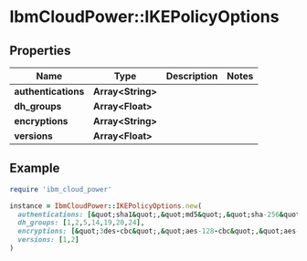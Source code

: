 # IbmCloudPower::IKEPolicyOptions

## Properties

| Name | Type | Description | Notes |
| ---- | ---- | ----------- | ----- |
| **authentications** | **Array&lt;String&gt;** |  |  |
| **dh_groups** | **Array&lt;Float&gt;** |  |  |
| **encryptions** | **Array&lt;String&gt;** |  |  |
| **versions** | **Array&lt;Float&gt;** |  |  |

## Example

```ruby
require 'ibm_cloud_power'

instance = IbmCloudPower::IKEPolicyOptions.new(
  authentications: [&quot;sha1&quot;,&quot;md5&quot;,&quot;sha-256&quot;,&quot;sha-384&quot;],
  dh_groups: [1,2,5,14,19,20,24],
  encryptions: [&quot;3des-cbc&quot;,&quot;aes-128-cbc&quot;,&quot;aes-128-gcm&quot;,&quot;aes-192-cbc&quot;,&quot;aes-256-cbc&quot;,&quot;aes-256-gcm&quot;,&quot;des-cbc&quot;],
  versions: [1,2]
)
```

